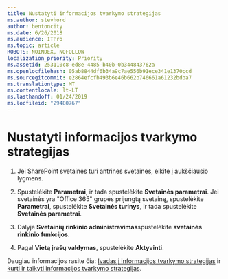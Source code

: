 ```yaml
---
title: Nustatyti informacijos tvarkymo strategijas
ms.author: stevhord
author: bentoncity
ms.date: 6/26/2018
ms.audience: ITPro
ms.topic: article
ROBOTS: NOINDEX, NOFOLLOW
localization_priority: Priority
ms.assetid: 253110c8-ed8e-4485-b40b-0b344843762a
ms.openlocfilehash: 05ab8844df6b34a9c7ae556b91ece341e1370ccd
ms.sourcegitcommit: e2864efcfb493b6e46b662b746661a61232bdba7
ms.translationtype: MT
ms.contentlocale: lt-LT
ms.lasthandoff: 01/24/2019
ms.locfileid: "29480767"
---
```

# <a name="set-up-information-management-policies"></a>Nustatyti informacijos tvarkymo strategijas

1. Jei SharePoint svetainės turi antrines svetaines, eikite į aukščiausio lygmens.
    
2. Spustelėkite **Parametrai**, ir tada spustelėkite **Svetainės parametrai**. Jei svetainės yra "Office 365" grupės prijungtą svetainę, spustelėkite **Parametrai**, spustelėkite **Svetainės turinys**, ir tada spustelėkite **Svetainės parametrai**.
    
3. Dalyje **Svetainių rinkinio administravimas**spustelėkite **svetainės rinkinio funkcijos**.
    
4. Pagal **Vietą įrašų valdymas**, spustelėkite **Aktyvinti**.
    
Daugiau informacijos rasite čia: [Įvadas į informacijos tvarkymo strategijas](https://go.microsoft.com/fwlink/?linkid=404239) ir [kurti ir taikyti informacijos tvarkymo strategijas](https://go.microsoft.com/fwlink/?linkid=2003916).
  

